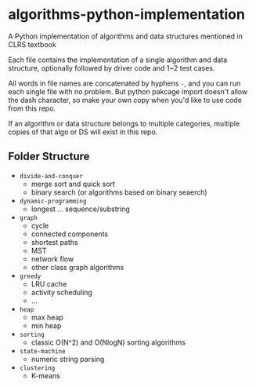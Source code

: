 # algorithms-python-implementation
A Python implementation of algorithms and data structures mentioned in CLRS textbook

Each file contains the implementation of a single algorithm and data structure,
optionally followed by driver code and 1~2 test cases.

All words in file names are concatenated by hyphens `-`, and you can run each single
file with no problem. But python pakcage import doesn't allow the dash character,
so make your own copy when you'd like to use code from this repo.

If an algorithm or data structure belongs to multiple categories, multiple copies
of that algo or DS will exist in this repo.

## Folder Structure
- `divide-and-conquer`
    - merge sort and quick sort
    - binary search (or algorithms based on binary seaerch)
- `dynamic-programming`
    - longest ... sequence/substring
- `graph`
    - cycle
    - connected components
    - shortest paths
    - MST
    - network flow
    - other class graph algorithms
- `greedy`
    - LRU cache
    - activity scheduling
    - ...
- `heap`
    - max heap
    - min heap
- `sorting`
    - classic O(N^2) and O(NlogN) sorting algorithms
- `state-machine`
    - numeric string parsing
- `clustering`
    - K-means
